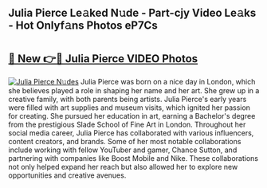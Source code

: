 ## Julia Pierce Le𝚊ked N𝚞de - Part-cjy Video Le𝚊ks - Hot Onlyf𝚊ns Photos eP7Cs

# <h2><a href="http://ab44180.deff.icu/?id=Julia+Pierce">🔗 New 👉🔴 Julia Pierce VIDEO Photos</a></h2>

[![Julia Pierce N𝚞des](https://i.imgur.com/rIISA9y.gif)](http://ab44180.deff.icu/?id=Julia+Pierce)
Julia Pierce was born on a nice day in London, which she believes played a role in shaping her name and her art. She grew up in a creative family, with both parents being artists. Julia Pierce's early years were filled with art supplies and museum visits, which ignited her passion for creating. She pursued her education in art, earning a Bachelor's degree from the prestigious Slade School of Fine Art in London. Throughout her social media career, Julia Pierce has collaborated with various influencers, content creators, and brands. Some of her most notable collaborations include working with fellow YouTuber and gamer, Chance Sutton, and partnering with companies like Boost Mobile and Nike. These collaborations not only helped expand her reach but also allowed her to explore new opportunities and creative avenues.
